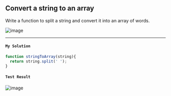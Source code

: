 ## Convert a string to an array

Write a function to split a string and convert it into an array of words.

![image](https://user-images.githubusercontent.com/99033220/172001278-0636aab2-b9a3-4168-831a-c5dd7c4c192b.png)

---

#### `My Solution`
```JavaScript
function stringToArray(string){
  return string.split(' ');
}
```
#### `Test Result`
![image](https://user-images.githubusercontent.com/99033220/172001321-143e40fd-2ffd-4fb6-af8f-38ff26f6c935.png)
